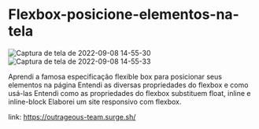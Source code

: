 # Flexbox-posicione-elementos-na-tela

![Captura de tela de 2022-09-08 14-55-30](https://user-images.githubusercontent.com/88301906/189192417-dd93a0e4-442d-498a-ba3f-0070dcf2a61d.png)
![Captura de tela de 2022-09-08 14-55-33](https://user-images.githubusercontent.com/88301906/189192676-8d662a67-9cbf-406f-b118-e2ad3f92f2a7.png)

Aprendi a famosa especificação flexible box para posicionar seus elementos na página Entendi as diversas propriedades do flexbox e como usá-las Entendi como as propriedades do flexbox substituem float, inline e inline-block Elaborei um site responsivo com flexbox.

link: https://outrageous-team.surge.sh/
